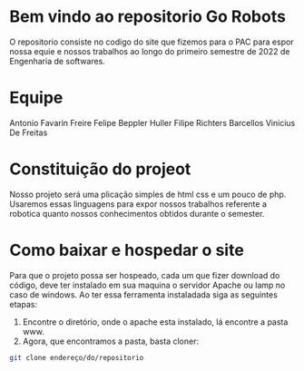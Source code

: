 # Bem vindo ao repositorio Go Robots

O repositorio consiste no codigo do site que fizemos para o PAC para espor nossa equie e nossos trabalhos ao longo do primeiro semestre de 2022 de Engenharia de softwares.

# Equipe

Antonio Favarin Freire
Felipe Beppler Huller
Filipe Richters Barcellos
Vinicius De Freitas

# Constituição do projeot

Nosso projeto será uma plicação simples de html css e um pouco de php. Usaremos essas linguagens para expor nossos trabalhos referente a robotica quanto nossos conhecimentos obtidos durante o semester.

# Como baixar e hospedar o site

Para que o projeto possa ser hospeado, cada um que fizer download do código, deve ter instalado em sua maquina o servidor Apache ou lamp no caso de windows.
Ao ter essa ferramenta instaladada siga as seguintes etapas:

1. Encontre o diretório, onde o apache esta instalado, lá encontre a pasta www.
2. Agora, que encontramos a pasta, basta cloner:
```sh
git clone endereço/do/repositorio
```

